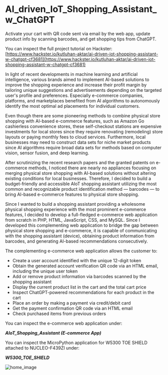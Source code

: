 # AI_driven_IoT_Shopping_Assistant_w_ChatGPT
Activate your cart with QR code sent via email by the web app, update product info by scanning barcodes, and get shopping tips from ChatGPT.

You can inspect the full project tutorial on Hackster:
[https://www.hackster.io/kutluhan-aktar/ai-driven-iot-shopping-assistant-w-chatgpt-cf3681](https://www.hackster.io/kutluhan-aktar/ai-driven-iot-shopping-assistant-w-chatgpt-cf3681)

In light of recent developments in machine learning and artificial intelligence, various brands aimed to implement AI-based solutions to improve the shopping experience and increase their profit margin by tailoring unique suggestions and advertisements depending on the targeted user's profile and preferences. Especially e-commerce companies, platforms, and marketplaces benefited from AI algorithms to autonomously identify the most optimal ad placements for individual customers.

Even though there are some pioneering methods to combine physical store shopping with AI-based e-commerce features, such as Amazon Go cashierless convenience stores, these self-checkout stations are expensive investments for local stores since they require renovating (remodeling) store layouts or paying monthly fees to cloud services. Furthermore, local businesses may need to construct data sets for niche market products since AI algorithms require broad data sets for methods based on computer vision, sensor fusion, and deep learning.

After scrutinizing the recent research papers and the granted patents on e-commerce methods, I noticed there are nearly no appliances focusing on merging physical store shopping with AI-based solutions without altering existing conditions for local businesses. Therefore, I decided to build a budget-friendly and accessible AIoT shopping assistant utilizing the most common and recognizable product identification method — barcodes — to bring AI-based e-commerce features to physical store shopping.

Since I wanted to build a shopping assistant providing a wholesome physical shopping experience with the most prominent e-commerce features, I decided to develop a full-fledged e-commerce web application from scratch in PHP, HTML, JavaScript, CSS, and MySQL. Since I developed this complementing web application to bridge the gap between physical store shopping and e-commerce, it is capable of communicating with the shopping assistant (device), obtaining product information from barcodes, and generating AI-based recommendations consecutively.

The complementing e-commerce web application allows the customer to:

- Create a user account identified with the unique 12-digit token
- Obtain the generated account verification QR code via an HTML email, including the unique user token
- Add or remove product information via barcodes scanned by the shopping assistant
- Display the current product list in the cart and the total cart price
- Inspect ChatGPT-powered recommendations for each product in the cart
- Place an order by making a payment via credit/debit card
- Get the payment confirmation QR code via an HTML email
- Check purchased items from previous orders

You can inspect the e-commerce web application under:

***AIoT_Shopping_Assistant (E-commerce App)***

You can inspect the MicroPython application for W5300 TOE SHIELD attached to NUCLEO-F439ZI under:

***W5300_TOE_SHIELD***

![home_image](https://www.theamplituhedron.com/projects/AI_driven_IoT_Shopping_Assistant_w_ChatGPT/Pictures/home_8.jpg)
